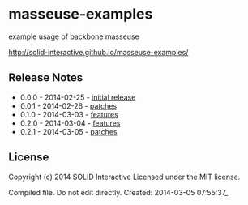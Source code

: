 # masseuse-examples

example usage of backbone masseuse

http://solid-interactive.github.io/masseuse-examples/

## Release Notes
* 0.0.0 - 2014-02-25 - [initial release](https://github.com/Solid-Interactive/masseuse-examples/tree/master/release_notes/0.0.0_2014-02-25.md)
* 0.0.1 - 2014-02-26 - [patches](https://github.com/Solid-Interactive/masseuse-examples/tree/master/release_notes/0.0.1_2014-02-26.md)
* 0.1.0 - 2014-03-03 - [features](https://github.com/Solid-Interactive/masseuse-examples/tree/master/release_notes/0.1.0_2014-03-03.md)
* 0.2.0 - 2014-03-04 - [features](https://github.com/Solid-Interactive/masseuse-examples/tree/master/release_notes/0.2.0_2014-03-04.md)
* 0.2.1 - 2014-03-05 - [patches](https://github.com/Solid-Interactive/masseuse-examples/tree/master/release_notes/0.2.1_2014-03-05.md)


## License
Copyright (c) 2014 SOLID Interactive
Licensed under the MIT license.

Compiled file. Do not edit directly.  Created: 2014-03-05 07:55:37_
